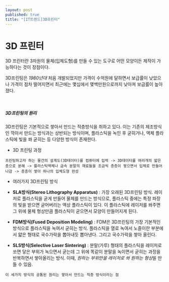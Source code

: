 ```yaml
---
layout: post
published: true
title: "[IT트렌드]3D프린터"
---
```




# 3D 프린터

3D 프린터란 3차원의 물체(입체도형)를 만들 수 있는 도구로 어떤 모양이든 제작이 가능하다는 것이 장점이다.

3D프린팅은 *1980년대* 처음 개발되었지만 가격이 수억원에 달하면서 보급률이 낮았으나 가격이 점차 떨어지면서 최근에는 몇십에서 몇백만원으로까지 낮아져 보급률이 높아졌다.


<br>

#####  3D프린팅의 원리


3D프린팅은 기본적으로 쌓아서 만드는 적층방식을 취하고 있다. 이는 기존의 제조방식인 깍아서 만드는 방식과는 상반되는 방식이며, 플라스틱을 녹인 후 굳히거나, 액체 플라스틱에 빛을 쏴 굳히는 등 다양한 방식이 존재한다.
<br>

* 3D 프린팅 과정

```
프린팅하고자 하는 물건의 설계도(3D데이터)를 컴퓨터에 입력 -> 3D데이터를 여러개의 얇은 층으로 분해 -> 플라스틱액체나 금속 분말의 재료들을 조금씩 층층이 쌓으면서 입체로 만들어나감 -> 층층이 쌓아 하나의 입체도형 완성
```


* 여러가지 3D프린팅 방식
  
-  **SLA방식(Stereo Lithography Apparatus)** : 가장 오래된 3D프린팅 방식. 레이저로 플라스틱을 굳게 만들어 물체를 만드는 방식으로, 플라스틱 중에는 특정 파장의 빛을 받으면 굳어버리는 액상 플라스틱이 있다. 이 플라스틱에 레이저를 쏴주면 그 위에 물체 형상만큼 플라스틱이 굳으면서 모양이 만들어지게 된다.

-  **FDM방식(Fused Deposition Modeling)** : FDM은 3D프린팅의 가장 기본적인 방식으로 플라스틱을 녹여서 굳히는 방식. 플라스틱을 열로 녹여서 노즐이란 부분에서 얇은 형태로 국수가락을 뽑아내듯 뽑아낸다. 그리고 국수가락을 쌓아 올린다.

-   **SLS방식(Selective Laser Sintering)** : 분말(가루) 형태의 플라스틱을 레이저로 쏘면 닿은 부위가 녹으면서 굳는데 그 위에 똑같이 분말을 녹이면서 굳히는 과정을 반복하면서 쌓아올리는 방식. 이때, *원하는 부위만을 레이저로 쏴 원하는 형상*을 만들 수 있음.

   `이 세가지 방식의 공통된 원리는 쌓아서 만드는 적층 방식이라는 점`
